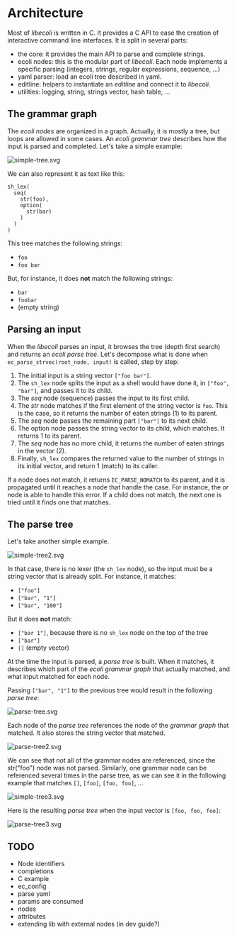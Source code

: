 # Architecture

Most of *libecoli* is written in C. It provides a C API to ease the
creation of interactive command line interfaces. It is split in several
parts:

- the core: it provides the main API to parse and complete strings.
- ecoli nodes: this is the modular part of *libecoli*. Each node
  implements a specific parsing (integers, strings, regular expressions,
  sequence, ...)
- yaml parser: load an ecoli tree described in yaml.
- editline: helpers to instantiate an *editline* and connect it to
  *libecoli*.
- utilities: logging, string, strings vector, hash table, ...

## The grammar graph

The *ecoli nodes* are organized in a graph. Actually, it is mostly a
tree, but loops are allowed in some cases. An *ecoli grammar tree*
describes how the input is parsed and completed. Let's take a simple
example:

![simple-tree.svg](https://raw.githubusercontent.com/rjarry/libecoli/master/doc/simple-tree.svg)

We can also represent it as text like this:

```
sh_lex(
  seq(
    str(foo),
    option(
      str(bar)
    )
  )
)
```

This tree matches the following strings:

- `foo`
- `foo bar`

But, for instance, it does **not** match the following strings:

- `bar`
- `foobar`
- (empty string)

## Parsing an input

When the *libecoli* parses an input, it browses the tree (depth first
search) and returns an *ecoli parse tree*. Let's decompose what is done
when `ec_parse_strvec(root_node, input)` is called, step by step:

1. The initial input is a string vector `["foo bar"]`.
2. The `sh_lex` node splits the input as a shell would have done it, in
   `["foo", "bar"]`, and passes it to its child.
3. The *seq* node (sequence) passes the input to its first child.
4. The *str* node matches if the first element of the string vector is
   `foo`. This is the case, so it returns the number of eaten
   strings (1) to its parent.
5. The *seq* node passes the remaining part `["bar"]` to its next
   child.
6. The option node passes the string vector to its child, which
   matches. It returns 1 to its parent.
7. The *seq* node has no more child, it returns the number of eaten
   strings in the vector (2).
8. Finally, `sh_lex` compares the returned value to the number of
   strings in its initial vector, and return 1 (match) to its caller.

If a node does not match, it returns `EC_PARSE_NOMATCH` to its parent,
and it is propagated until it reaches a node that handle the case. For
instance, the *or* node is able to handle this error. If a child does
not match, the next one is tried until it finds one that matches.

## The parse tree

Let's take another simple example.

![simple-tree2.svg](https://raw.githubusercontent.com/rjarry/libecoli/master/doc/simple-tree2.svg)

In that case, there is no lexer (the `sh_lex` node), so the input must
be a string vector that is already split. For instance, it matches:

- `["foo"]`
- `["bar", "1"]`
- `["bar", "100"]`

But it does **not** match:

- `["bar 1"]`, because there is no `sh_lex` node on the top of the tree
- `["bar"]`
- `[]` (empty vector)

At the time the input is parsed, a *parse tree* is built. When it
matches, it describes which part of the *ecoli grammar graph* that
actually matched, and what input matched for each node.

Passing `["bar", "1"]` to the previous tree would result in the
following *parse tree*:

![parse-tree.svg](https://raw.githubusercontent.com/rjarry/libecoli/master/doc/parse-tree.svg)

Each node of the *parse tree* references the node of the *grammar graph*
that matched. It also stores the string vector that matched.

![parse-tree2.svg](https://raw.githubusercontent.com/rjarry/libecoli/master/doc/parse-tree2.svg)

We can see that not all of the grammar nodes are referenced, since the
str("foo") node was not parsed. Similarly, one grammar node can be
referenced several times in the parse tree, as we can see it in the
following example that matches `[]`, `[foo]`, `[foo, foo]`, ...

![simple-tree3.svg](https://raw.githubusercontent.com/rjarry/libecoli/master/doc/simple-tree3.svg)

Here is the resulting *parse tree* when the input vector is `[foo, foo,
foo]`:

![parse-tree3.svg](https://raw.githubusercontent.com/rjarry/libecoli/master/doc/parse-tree3.svg)

## TODO

- Node identifiers
- completions
- C example
- ec_config
- parse yaml
- params are consumed
- nodes
- attributes
- extending lib with external nodes (in dev guide?)
